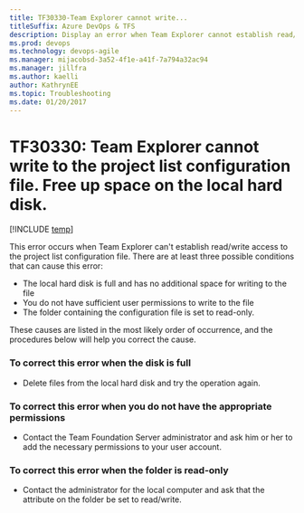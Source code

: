 ```yaml
---
title: TF30330-Team Explorer cannot write...
titleSuffix: Azure DevOps & TFS
description: Display an error when Team Explorer cannot establish read/write access to the project list configuration file.
ms.prod: devops
ms.technology: devops-agile
ms.manager: mijacobsd-3a52-4f1e-a41f-7a794a32ac94
ms.manager: jillfra
ms.author: kaelli
author: KathrynEE
ms.topic: Troubleshooting
ms.date: 01/20/2017
---
```



# TF30330: Team Explorer cannot write to the project list configuration file. Free up space on the local hard disk.

[!INCLUDE [temp](../../_shared/version-vsts-tfs-all-versions.md)]

This error occurs when Team Explorer can't establish read/write access to the project list configuration file. There are at least three possible conditions that can cause this error:  
  
-   The local hard disk is full and has no additional space for writing to the file    
-   You do not have sufficient user permissions to write to the file    
-   The folder containing the configuration file is set to read-only.  
  
These causes are listed in the most likely order of occurrence, and the procedures below will help you correct the cause.  
  
### To correct this error when the disk is full  
  
-   Delete files from the local hard disk and try the operation again.  
  
### To correct this error when you do not have the appropriate permissions  
  
-   Contact the Team Foundation Server administrator and ask him or her to add the necessary permissions to your user account.  
  
### To correct this error when the folder is read-only  
  
-   Contact the administrator for the local computer and ask that the attribute on the folder be set to read/write.